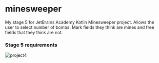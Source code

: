 # minesweeper
My stage 5 for JetBrains Academy Kotlin Minesweeper project. Allows the user to select number of bombs. Mark fields they think are mines and free fields that they think are not.
### Stage 5 requirements
![project4](https://user-images.githubusercontent.com/64429863/84580012-1280eb00-ada1-11ea-8f60-cc760a4fcda2.jpg)
